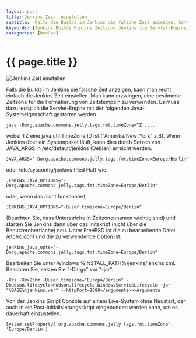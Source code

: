 ```yaml
---
layout: post
title: Jenkins Zeit  einstellen
subtitle:  Falls die Builds im Jenkins die falsche Zeit anzeigen, kann man recht einfach die Jenkins Zeit einstellen. Man kann  erzwingen, eine bestimmte Zeitzone für die Formatierung von Zeitstempeln zu verwenden. Es muss dazu lediglich die Servlet-Engine mit der folgenden Java-Systemeigenschaft gestarten werden
keywords: [Jenkins Builds Pipline Zeitzone Jenkinsfile Servlet-Engine Java-Systemeigenschaft JAVA_ARGS Dorg.apache.commons.jelly.tags.fmt.timeZone]
categories: [DevOps]
---
```

# {{ page.title }}

![Jenkins Zeit einstellen](../../img/jenkins-300x182.webp)

Falls die Builds im Jenkins die falsche Zeit anzeigen, kann man recht einfach die Jenkins Zeit einstellen. Man kann erzwingen, eine bestimmte Zeitzone für die Formatierung von Zeitstempeln zu verwenden. Es muss dazu lediglich die Servlet-Engine mit der folgenden Java-Systemeigenschaft gestarten werden

`java -Dorg.apache.commons.jelly.tags.fmt.timeZone=TZ ....`

wobei TZ eine java.util.TimeZone ID ist ("Amerika/New_York" z.B). Wenn Jenkins über ein Systempaket läuft, kann dies durch Setzen von JAVA_ARGS in /etc/default/jenkins (Debian) erreicht werden.

`JAVA_ARGS="-Dorg.apache.commons.jelly.tags.fmt.timeZone=Europe/Berlin"`

oder /etc/sysconfig/jenkins (Red Hat) wie:

`JENKINS_JAVA_OPTIONS="-Dorg.apache.commons.jelly.tags.fmt.timeZone=Europe/Berlin"`

oder, wenn das nicht funktioniert,

`JENKINS_JAVA_OPTIONS="-Duser.timezone=Europe/Berlin".`

(Beachten Sie, dass Unterstriche in Zeitzonennamen wichtig sind) und starten Sie Jenkins dann über das Initskript (nicht über die Benutzeroberfläche) neu. Unter FreeBSD ist die zu bearbeitende Datei /etc/rc.conf und die zu verwendende Option ist:

`jenkins_java_opts="-Dorg.apache.commons.jelly.tags.fmt.timeZone=Europe/Berlin"`

Bearbeiten Sie unter Windows %INSTALL_PATH%/jenkins/jenkins.xml. Beachten Sie, setzen Sie "-Dargs" vor "-jar".

`-Xrs -Xmx256m -Duser.timezone="Europa/Berlin" -Dhudson.lifecycle=hudson.lifecycle.WindowsServiceLifecycle -jar "%BASE%\jenkins.war" --httpPort=8080=/arguments>>>Argumente`

Von der Jenkins Script Console auf einem Live-System ohne Neustart, der auch in ein Post-Initialisierungsskript eingebunden werden kann, um es dauerhaft einzustellen.

`System.setProperty('org.apache.commons.jelly.tags.fmt.timeZone', 'Europe/Berlin')`
